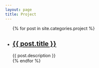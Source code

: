 ```yaml
---
layout: page
title: Project
---
```

<div class="category">
    <ul>
    {% for post in site.categories.project %}
        <li>
            <h2>
            	<a href="{{ post.url }}">{{ post.title }}</a>
            </h2>
            <span>{{ post.description }}</span>
        </li>
    {% endfor %}
    </ul>
</div><!-- .entry -->
